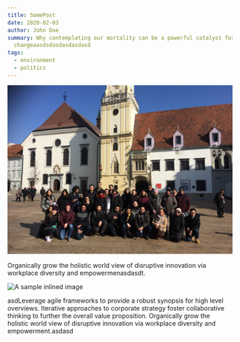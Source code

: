 ```yaml
---
title: SomePost
date: 2020-02-03
author: John Doe
summary: Why contemplating our mortality can be a powerful catalyst for
  changeaasdsdasdasdasdasd
tags:
  - environment
  - politics
---
```

![asda](/static/img/17.2.19-11am-annamaria-no-double-.jpg "asdasd")

Organically grow the holistic world view of disruptive innovation via workplace diversity and empowermenasdasdt.

![A sample inlined image](https://source.unsplash.com/random/600x400)

asdLeverage agile frameworks to provide a robust synopsis for high level overviews. Iterative approaches to corporate strategy foster collaborative thinking to further the overall value proposition. Organically grow the holistic world view of disruptive innovation via workplace diversity and empowerment.asdasd